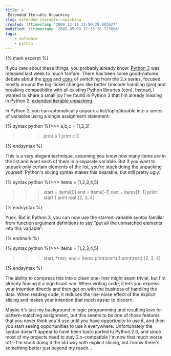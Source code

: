 ```yaml
---
title: >
 Extended Iterable Unpacking
slug: extended-iterable-unpacking
created: !!timestamp '2008-12-11 11:50:29.802627'
modified: !!timestamp '2009-05-08 17:15:28.725664'
tags: 
    - software
    - python
---
```


{% mark excerpt %}<p>If you care about these things, you probably already know: <a href="http://www.python.org/">Python 3</a> was released last week to much fanfare.  There has been some good-natured debate about the <a href="http://sayspy.blogspot.com/2008/12/whats-with-30-hatin.html">pros</a> and <a href="http://mooseyard.com/Jens/2008/12/python-30-whats-the-point/">cons</a> of switching from the 2.x series, focused mostly around the big-ticket changes like better Unicode handling (pro) and breaking compatibility with all existing Python libraries (con).  Instead, I wanted to share a small joy I've found in Python 3 that I'm already missing in Python 2: <a href="http://www.python.org/dev/peps/pep-3132/">extended iterable unpacking</a>.</p>

<p>In Python 2, you can automatically unpack a list/tuple/iterable into a series of variables using a single assignment statement:</p>

{% syntax python %}>>> a,b,c = [1,2,3]
>>> print a
1
>>> print c
3
>>>
{% endsyntax %}

<p>This is a very elegant technique, assuming you know how many items are in the list and want each of them in a separate variable.  But if you want to unpack only certain elements of the list, you're stuck doing the unpacking yourself.  Python's slicing syntax makes this bearable, but still pretty ugly:</p>

{% syntax python %}>>> items = [1,2,3,4,5]
>>> start = items[0]
>>> end = items[-1]
>>> rest = items[1:-1]
>>> print start
1
>>> print rest
[2, 3, 4]
>>> 
{% endsyntax %}

<p>Yuck.  But in Python 3, you can now use the starred-variable syntax familiar from function argument definitions to say "put all the unmatched elements into this variable":</p>{% endmark %}

{% syntax python %}>>> items = [1,2,3,4,5]
>>> start, *rest, end = items
>>> print(start)
1
>>> print(rest)
[2, 3, 4]
>>> 
{% endsyntax %}

<p>The ability to compress this into a clean one-liner might seem trivial, but I'm already finding it a significant win.  When writing code, it lets you express your intention directly and then get on with the business of handling the data.  When reading code, it reduces the line-noise effect of the explicit slicing and makes your intention that much easier to discern.</p>

<p>Maybe it's just my background in logic programming and resulting love for pattern-matching assignment, but this seems to be one of those features that you never think you'd use until you have opportunity to use it, and then you start seeing opportunities to use it everywhere.  Unfortunately the syntax doesn't appear to have been back-ported to Python 2.6, and since most of my projects need to stay 2.x-compatible I'm now that much worse off &ndash; I'm stuck doing it the old way with explicit slicing, but I know there's something better just beyond my reach...</p>
